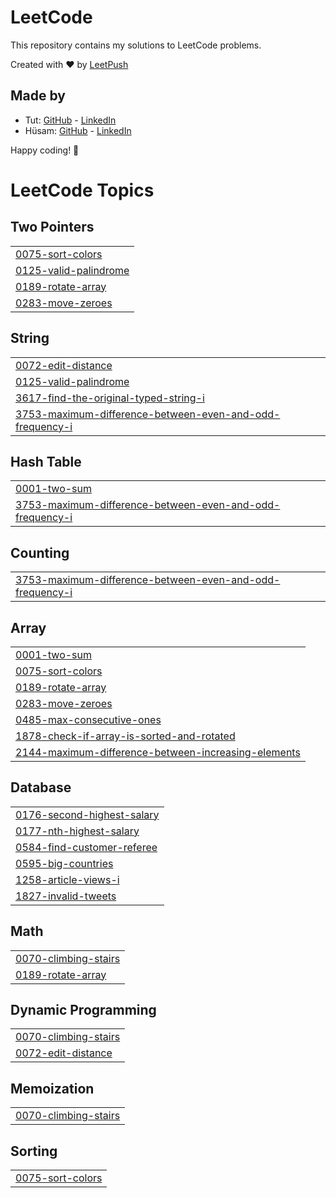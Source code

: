 # LeetCode

This repository contains my solutions to LeetCode problems.

Created with :heart: by [LeetPush](https://github.com/husamahmud/LeetPush)

 ## Made by 
 - Tut: [GitHub](https://github.com/TutTrue) - [LinkedIn](https://www.linkedin.com/in/mahmoud-hamdy-8b6825245/)
 - Hüsam: [GitHub](https://github.com/husamahmud) - [LinkedIn](https://www.linkedin.com/in/husamahmud/)

 Happy coding! 🚀
<!---LeetCode Topics Start-->
# LeetCode Topics
## Two Pointers
|  |
| ------- |
| [0075-sort-colors](https://github.com/itz-mohanmadhav-18/Dsa-leetcode/tree/master/0075-sort-colors) |
| [0125-valid-palindrome](https://github.com/itz-mohanmadhav-18/Dsa-leetcode/tree/master/0125-valid-palindrome) |
| [0189-rotate-array](https://github.com/itz-mohanmadhav-18/Dsa-leetcode/tree/master/0189-rotate-array) |
| [0283-move-zeroes](https://github.com/itz-mohanmadhav-18/Dsa-leetcode/tree/master/0283-move-zeroes) |
## String
|  |
| ------- |
| [0072-edit-distance](https://github.com/itz-mohanmadhav-18/Dsa-leetcode/tree/master/0072-edit-distance) |
| [0125-valid-palindrome](https://github.com/itz-mohanmadhav-18/Dsa-leetcode/tree/master/0125-valid-palindrome) |
| [3617-find-the-original-typed-string-i](https://github.com/itz-mohanmadhav-18/Dsa-leetcode/tree/master/3617-find-the-original-typed-string-i) |
| [3753-maximum-difference-between-even-and-odd-frequency-i](https://github.com/itz-mohanmadhav-18/Dsa-leetcode/tree/master/3753-maximum-difference-between-even-and-odd-frequency-i) |
## Hash Table
|  |
| ------- |
| [0001-two-sum](https://github.com/itz-mohanmadhav-18/Dsa-leetcode/tree/master/0001-two-sum) |
| [3753-maximum-difference-between-even-and-odd-frequency-i](https://github.com/itz-mohanmadhav-18/Dsa-leetcode/tree/master/3753-maximum-difference-between-even-and-odd-frequency-i) |
## Counting
|  |
| ------- |
| [3753-maximum-difference-between-even-and-odd-frequency-i](https://github.com/itz-mohanmadhav-18/Dsa-leetcode/tree/master/3753-maximum-difference-between-even-and-odd-frequency-i) |
## Array
|  |
| ------- |
| [0001-two-sum](https://github.com/itz-mohanmadhav-18/Dsa-leetcode/tree/master/0001-two-sum) |
| [0075-sort-colors](https://github.com/itz-mohanmadhav-18/Dsa-leetcode/tree/master/0075-sort-colors) |
| [0189-rotate-array](https://github.com/itz-mohanmadhav-18/Dsa-leetcode/tree/master/0189-rotate-array) |
| [0283-move-zeroes](https://github.com/itz-mohanmadhav-18/Dsa-leetcode/tree/master/0283-move-zeroes) |
| [0485-max-consecutive-ones](https://github.com/itz-mohanmadhav-18/Dsa-leetcode/tree/master/0485-max-consecutive-ones) |
| [1878-check-if-array-is-sorted-and-rotated](https://github.com/itz-mohanmadhav-18/Dsa-leetcode/tree/master/1878-check-if-array-is-sorted-and-rotated) |
| [2144-maximum-difference-between-increasing-elements](https://github.com/itz-mohanmadhav-18/Dsa-leetcode/tree/master/2144-maximum-difference-between-increasing-elements) |
## Database
|  |
| ------- |
| [0176-second-highest-salary](https://github.com/itz-mohanmadhav-18/Dsa-leetcode/tree/master/0176-second-highest-salary) |
| [0177-nth-highest-salary](https://github.com/itz-mohanmadhav-18/Dsa-leetcode/tree/master/0177-nth-highest-salary) |
| [0584-find-customer-referee](https://github.com/itz-mohanmadhav-18/Dsa-leetcode/tree/master/0584-find-customer-referee) |
| [0595-big-countries](https://github.com/itz-mohanmadhav-18/Dsa-leetcode/tree/master/0595-big-countries) |
| [1258-article-views-i](https://github.com/itz-mohanmadhav-18/Dsa-leetcode/tree/master/1258-article-views-i) |
| [1827-invalid-tweets](https://github.com/itz-mohanmadhav-18/Dsa-leetcode/tree/master/1827-invalid-tweets) |
## Math
|  |
| ------- |
| [0070-climbing-stairs](https://github.com/itz-mohanmadhav-18/Dsa-leetcode/tree/master/0070-climbing-stairs) |
| [0189-rotate-array](https://github.com/itz-mohanmadhav-18/Dsa-leetcode/tree/master/0189-rotate-array) |
## Dynamic Programming
|  |
| ------- |
| [0070-climbing-stairs](https://github.com/itz-mohanmadhav-18/Dsa-leetcode/tree/master/0070-climbing-stairs) |
| [0072-edit-distance](https://github.com/itz-mohanmadhav-18/Dsa-leetcode/tree/master/0072-edit-distance) |
## Memoization
|  |
| ------- |
| [0070-climbing-stairs](https://github.com/itz-mohanmadhav-18/Dsa-leetcode/tree/master/0070-climbing-stairs) |
## Sorting
|  |
| ------- |
| [0075-sort-colors](https://github.com/itz-mohanmadhav-18/Dsa-leetcode/tree/master/0075-sort-colors) |
<!---LeetCode Topics End-->